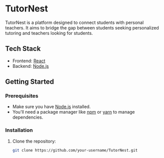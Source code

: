 # TutorNest

TutorNest is a platform designed to connect students with personal teachers. It aims to bridge the gap between students seeking personalized tutoring and teachers looking for students.

## Tech Stack

- Frontend: [React](https://react.dev/)
- Backend: [Node.js](https://nodejs.org/docs/latest/api/)

## Getting Started

### Prerequisites

- Make sure you have [Node.js](https://nodejs.org/) installed.
- You'll need a package manager like [npm](https://www.npmjs.com/) or [yarn](https://yarnpkg.com/) to manage dependencies.

### Installation

1. Clone the repository:

   ```bash
   git clone https://github.com/your-username/TutorNest.git

